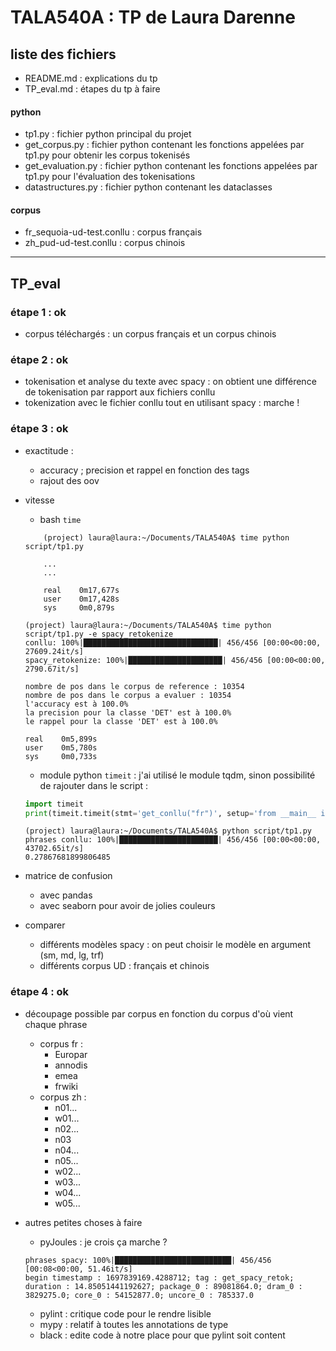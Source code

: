 # TALA540A : TP de Laura Darenne

## liste des fichiers
- README.md : explications du tp
- TP_eval.md : étapes du tp à faire

#### python
- tp1.py : fichier python principal du projet
- get_corpus.py : fichier python contenant les fonctions appelées par tp1.py pour obtenir les corpus tokenisés
- get_evaluation.py : fichier python contenant les fonctions appelées par tp1.py pour l'évaluation des tokenisations
- datastructures.py : fichier python contenant les dataclasses 

#### corpus
- fr_sequoia-ud-test.conllu : corpus français
- zh_pud-ud-test.conllu : corpus chinois

---

## TP_eval

### étape 1 : ok
- corpus téléchargés : un corpus français et un corpus chinois

### étape 2 : ok
- tokenisation et analyse du texte avec spacy : on obtient une différence de tokenisation par rapport aux fichiers conllu
- tokenization avec le fichier conllu tout en utilisant spacy : marche !

### étape 3 : ok

- exactitude :
    - accuracy ; precision et rappel en fonction des tags
    - rajout des oov

- vitesse
    - bash `time`
    ``` shell
        (project) laura@laura:~/Documents/TALA540A$ time python script/tp1.py
        
        ...
        ...

        real    0m17,677s
        user    0m17,428s
        sys     0m0,879s

    ```
    ```shell
    (project) laura@laura:~/Documents/TALA540A$ time python script/tp1.py -e spacy_retokenize
    conllu: 100%|██████████████████████████████| 456/456 [00:00<00:00, 27609.24it/s]
    spacy_retokenize: 100%|█████████████████████| 456/456 [00:00<00:00, 2790.67it/s]

    nombre de pos dans le corpus de reference : 10354
    nombre de pos dans le corpus a evaluer : 10354
    l'accuracy est à 100.0%
    la precision pour la classe 'DET' est à 100.0%
    le rappel pour la classe 'DET' est à 100.0%

    real    0m5,899s
    user    0m5,780s
    sys     0m0,733s
    ```
    - module python `timeit` : j'ai utilisé le module tqdm, sinon possibilité de rajouter dans le script :
    ```python
    import timeit
    print(timeit.timeit(stmt='get_conllu("fr")', setup='from __main__ import get_conllu', number=1))
    ```
    ```shell
    (project) laura@laura:~/Documents/TALA540A$ python script/tp1.py 
    phrases conllu: 100%|██████████████████████| 456/456 [00:00<00:00, 43702.65it/s]
    0.27867681899806485
    ```

- matrice de confusion
    - avec pandas
    - avec seaborn pour avoir de jolies couleurs

- comparer
    - différents modèles spacy : on peut choisir le modèle en argument (sm, md, lg, trf)
    - différents corpus UD : français et chinois

### étape 4 : ok
- découpage possible par corpus en fonction du corpus d'où vient chaque phrase
    - corpus fr :
        - Europar
        - annodis
        - emea
        - frwiki
    - corpus zh :
        - n01...
        - w01...
        - n02...
        - n03
        - n04...
        - n05...
        - w02...
        - w03...
        - w04...
        - w05...

- autres petites choses à faire
    - pyJoules : je crois ça marche ?
    ```shell
    phrases spacy: 100%|██████████████████████████| 456/456 [00:08<00:00, 51.46it/s]
    begin timestamp : 1697839169.4288712; tag : get_spacy_retok; duration : 14.85051441192627; package_0 : 89081864.0; dram_0 : 3829275.0; core_0 : 54152877.0; uncore_0 : 785337.0
    ```
    - pylint : critique code pour le rendre lisible
    - mypy : relatif à toutes les annotations de type
    - black : edite code à notre place pour que pylint soit content